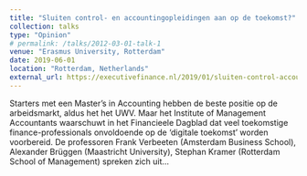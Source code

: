 ```yaml
---
title: "Sluiten control- en accountingopleidingen aan op de toekomst?"
collection: talks
type: "Opinion"
# permalink: /talks/2012-03-01-talk-1
venue: "Erasmus University, Rotterdam"
date: 2019-06-01
location: "Rotterdam, Netherlands"
external_url: https://executivefinance.nl/2019/01/sluiten-control-accounting-opleidingen-aan-op-de-toekomst-grote-opleiders-doen-hun-werk-al-anders/
---
```


Starters met een Master’s in Accounting hebben de beste positie op de arbeidsmarkt, aldus het het UWV. Maar het Institute of Management Accountants waarschuwt in het Financieele Dagblad dat veel toekomstige finance-professionals onvoldoende op de ‘digitale toekomst’ worden voorbereid. De professoren Frank Verbeeten (Amsterdam Business School), Alexander Brüggen (Maastricht University), Stephan Kramer (Rotterdam School of Management) spreken zich uit…

